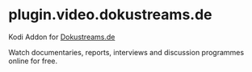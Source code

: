 # plugin.video.dokustreams.de

Kodi Addon for [Dokustreams.de](http://dokustreams.de/)

Watch documentaries, reports, interviews and discussion programmes online for free.
